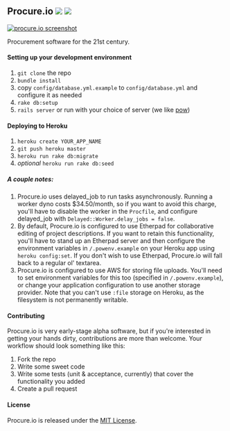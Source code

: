 Procure.io [![](https://travis-ci.org/dobtco/procure-io.png)](https://travis-ci.org/dobtco/procure-io) [![](https://codeclimate.com/github/dobtco/procure-io.png)](https://codeclimate.com/github/dobtco/procure-io)
--------

[![procure.io screenshot](http://www.dobt.co/img/screenshot.png)](http://www.dobt.co/img/screenshot.png)

Procurement software for the 21st century.

#### Setting up your development environment
1. `git clone` the repo
2. `bundle install`
3. copy `config/database.yml.example` to `config/database.yml` and configure it as needed
4. `rake db:setup`
5. `rails server` or run with your choice of server (we like [pow](http://pow.cx/))

#### Deploying to Heroku
1. `heroku create YOUR_APP_NAME`
2. `git push heroku master`
3. `heroku run rake db:migrate`
4. *optional* `heroku run rake db:seed`

##### A couple notes:
1. Procure.io uses delayed_job to run tasks asynchronously. Running a worker dyno costs $34.50/month, so if you want to avoid this charge, you'll have to disable the worker in the `Procfile`, and configure delayed_job with `Delayed::Worker.delay_jobs = false`.
2. By default, Procure.io is configured to use Etherpad for collaborative editing of project descriptions. If you want to retain this functionality, you'll have to stand up an Etherpad server and then configure the environment variables in `/.powenv.example` on your Heroku app using `heroku config:set`. If you don't wish to use Etherpad, Procure.io will fall back to a regular ol' textarea.
3. Procure.io is configured to use AWS for storing file uploads. You'll need to set environment variables for this too (specified in `/.powenv.example`), or change your application configuration to use another storage provider. Note that you can't use `:file` storage on Heroku, as the filesystem is not permanently writable.

#### Contributing

Procure.io is very early-stage alpha software, but if you're interested in getting your hands dirty, contributions are more than welcome. Your workflow should look something like this:

1. Fork the repo
2. Write some sweet code
3. Write some tests (unit & acceptance, currently) that cover the functionality you added
4. Create a pull request

#### License
Procure.io is released under the [MIT License](http://opensource.org/licenses/MIT).
